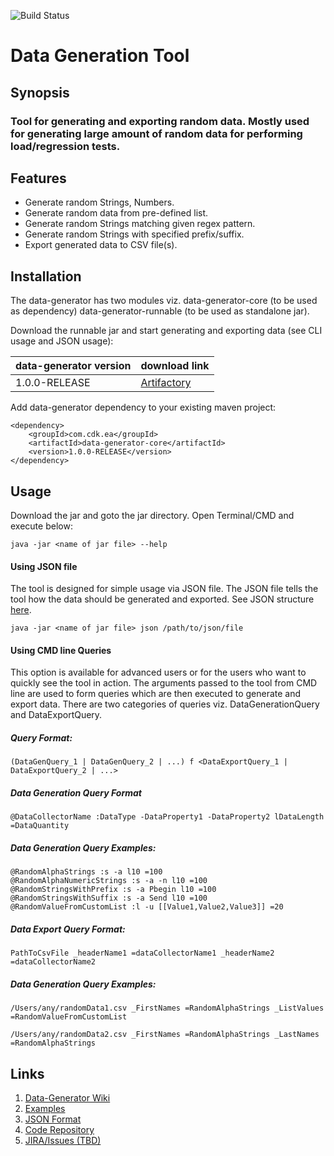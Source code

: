 ![Build Status](http://bamboo.cdk.com/plugins/servlet/wittified/build-status/DG-DGB)
# Data Generation Tool

## Synopsis
### Tool for generating and exporting random data. Mostly used for generating large amount of random data for performing load/regression tests.


## Features

 - Generate random Strings, Numbers.
 - Generate random data from pre-defined list.
 - Generate random Strings matching given regex pattern.
 - Generate random Strings with specified prefix/suffix.
 - Export generated data to CSV file(s).
 


## Installation
The data-generator has two modules viz. data-generator-core (to be used as dependency) data-generator-runnable (to be used as standalone jar).

Download the runnable jar and start generating and exporting data (see CLI usage and JSON usage):


| data-generator version | download link |
|------------------------|---------------|
| 1.0.0-RELEASE          | [Artifactory](http://artifactory.cdk.com/artifactory/libs-release-local/com/cdk/ea/data-generator-runnable/1.0.0-RELEASE/data-generator-runnable-1.0.0-RELEASE.jar)            |


Add data-generator dependency to your existing maven project:

    <dependency>
        <groupId>com.cdk.ea</groupId>
        <artifactId>data-generator-core</artifactId>
        <version>1.0.0-RELEASE</version>
    </dependency>
    


## Usage
Download the jar and goto the jar directory. Open Terminal/CMD and execute below:

    java -jar <name of jar file> --help



#### Using JSON file
The tool is designed for simple usage via JSON file. The JSON file tells the tool how the data should be generated and exported. See JSON structure [here](https://confluence.cdk.com/display/EA/Data-Generator+Tool+Wiki#Data-GeneratorToolWiki-JSONUsage:).

    java -jar <name of jar file> json /path/to/json/file



#### Using CMD line Queries
This option is available for advanced users or for the users who want to quickly see the tool in action. The arguments passed to the tool from CMD line are used to form queries which are then executed to generate and export data. There are two categories of queries viz. DataGenerationQuery and DataExportQuery.



##### Query Format:

    (DataGenQuery_1 | DataGenQuery_2 | ...) f <DataExportQuery_1 | DataExportQuery_2 | ...>



##### Data Generation Query Format

    @DataCollectorName :DataType -DataProperty1 -DataProperty2 lDataLength =DataQuantity



##### Data Generation Query Examples:

    @RandomAlphaStrings :s -a l10 =100
    @RandomAlphaNumericStrings :s -a -n l10 =100
    @RandomStringsWithPrefix :s -a Pbegin l10 =100
    @RandomStringsWithSuffix :s -a Send l10 =100
    @RandomValueFromCustomList :l -u [[Value1,Value2,Value3]] =20



##### Data Export Query Format:

    PathToCsvFile _headerName1 =dataCollectorName1 _headerName2 =dataCollectorName2



##### Data Generation Query Examples:

    /Users/any/randomData1.csv _FirstNames =RandomAlphaStrings _ListValues =RandomValueFromCustomList
    
    /Users/any/randomData2.csv _FirstNames =RandomAlphaStrings _LastNames =RandomAlphaStrings



## Links

 1. [Data-Generator Wiki](https://confluence.cdk.com/display/EA/Data-Generator+Tool+Wiki)
 2. [Examples](https://confluence.cdk.com/display/EA/Data-Generator+Tool+Examples)
 3. [JSON Format](https://confluence.cdk.com/display/EA/Data-Generator+Tool+Wiki#Data-GeneratorToolWiki-JSONUsage)
 4. [Code Repository](http://stash.cdk.com/projects/CS/repos/data-generator/browse)
 5. [JIRA/Issues (TBD)]()

